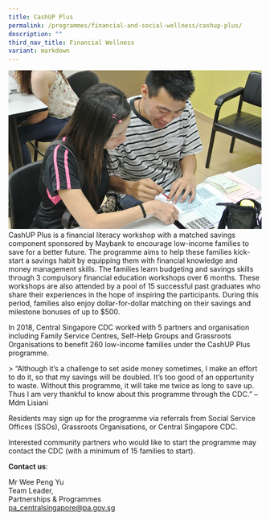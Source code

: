 ```yaml
---
title: CashUP Plus
permalink: /programmes/financial-and-social-wellness/cashup-plus/
description: ""
third_nav_title: Financial Wellness
variant: markdown
---
```

![CashUP Plus](/images/Programmes/cashup-plus.jpg)
CashUP Plus is a financial literacy workshop with a matched savings component sponsored by&nbsp;Maybank&nbsp;to encourage low-income families to save for a better future. The programme aims to help these families kick-start a savings habit by equipping them with financial knowledge and money management skills. The families learn budgeting and savings skills through 3 compulsory financial education workshops over 6 months. These workshops are also attended by a pool of 15 successful past graduates who share their experiences in the hope of inspiring the participants. During this period, families also enjoy dollar-for-dollar matching on their savings and milestone bonuses of up to $500.

In 2018, Central Singapore CDC worked with 5 partners and organisation including Family Service Centres, Self-Help Groups and Grassroots Organisations to benefit 260 low-income families under the CashUP Plus programme.

&gt; “Although it’s a challenge to set aside money sometimes, I make an effort to do it, so that my savings will be doubled. It’s too good of an opportunity to waste. Without this programme, it will take me twice as long to save up. Thus I am very thankful to know about this programme through the CDC.” – Mdm Lisiani

Residents may sign up for the programme via referrals from Social Service Offices (SSOs), Grassroots Organisations, or Central Singapore CDC.

Interested community partners who would like to start the programme may contact the CDC (with a minimum of 15 families to start).

**Contact us**:

Mr Wee Peng Yu <br>
Team Leader,&nbsp;  
Partnerships &amp; Programmes  
[pa\_centralsingapore@pa.gov.sg](mailto:pa_centralsingapore@pa.gov.sg)